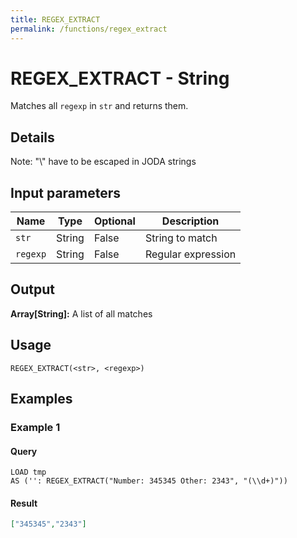 ```yaml
---
title: REGEX_EXTRACT
permalink: /functions/regex_extract
---
```


# REGEX_EXTRACT - String

Matches all `regexp` in `str` and returns them.

## Details

Note: "\\" have to be escaped in JODA strings

## Input parameters

| Name | Type | Optional | Description |
| --- | --- | --- | --- |
| `str` | String | False | String to match |
| `regexp` | String | False | Regular expression |

## Output

**Array[String]:** A list of all matches

## Usage

```joda
REGEX_EXTRACT(<str>, <regexp>)
```

## Examples

### Example 1


#### Query
```joda
LOAD tmp
AS ('': REGEX_EXTRACT("Number: 345345 Other: 2343", "(\\d+)"))
```
#### Result
```json
["345345","2343"]
```


